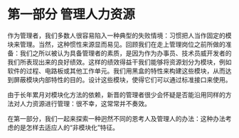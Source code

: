# 第一部分 管理人力资源

作为管理者，我们多数人很容易陷入一种典型的失败情境：习惯把人当作固定的模块来管理。当然，这种惯性来源显而易见。回顾我们在走上管理岗位之前所做的准备：我们之所以被认为具备管理者的素质，是因为作为办事员、技术员威开发者的我们所表现出来的良好绩效。这样的绩效得益干我们能够将资源划分为模块，例如软件的过程、电路板或其他工作单元。我们用黑盒的特性来构建这些模块，从而达到屏蔽模块内部特性的目的。设计这些模块，使得它们可以通过标准接口来使用。

由于长年累月对模块化方法的依赖，新晋的管理者很少会怀疑是否能沿用同样的方法对人力资源进行管理：很不幸，这常常并不奏效。

在第一部分，我们一起来探索一种迥然不同的恩考人及管理人的办法：这种办法考虑的是怎样去适应人的“非模块化”特征。
